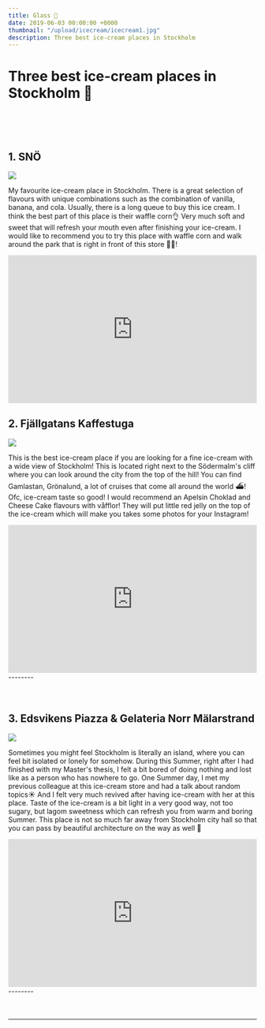 ```yaml
---
title: Glass 🍦 
date: 2019-06-03 00:00:00 +0000
thumbnail: "/upload/icecream/icecream1.jpg"
description: Three best ice-cream places in Stockholm
---
```

# Three best ice-cream places in Stockholm 🍦

<br>
<br>
<br>

## 1. SNÖ
![](/upload/icecream/icecream3.jpg)

My favourite ice-cream place in Stockholm. There is a great selection of flavours with unique combinations such as the combination of vanilla, banana, and cola. Usually, there is a long queue to buy this ice cream. I think the best part of this place is their waffle corn👌 Very much soft and sweet that will refresh your mouth even after finishing your ice-cream. I would like to recommend you to try this place with waffle corn and walk around the park that is right in front of this store 🙆🏻‍!

<iframe width=100% height="300"  frameborder="0" style="border:0" src="https://www.google.com/maps/embed/v1/place?q=place_id:ChIJWQUai3qdX0YRrvJVHqTN9AM&key=AIzaSyD3Miatf370bzoV9-KeUxODyp2hmCC_foY" allowfullscreen></iframe>


## 2. Fjällgatans Kaffestuga
![](/upload/icecream/icecream1.jpg)


This is the best ice-cream place if you are looking for a fine ice-cream with a wide view of Stockholm! This is located right next to the Södermalm's cliff where you can look around the city from the top of the hill! You can find Gamlastan, Grönalund, a lot of cruises that come all around the world ⛴! Ofc, ice-cream taste so good! I would recommend an Apelsin Choklad and Cheese Cake flavours with våfflor! They will put little red jelly on the top of the ice-cream which will make you takes some photos for your Instagram! 


<iframe width=100% height="300" frameborder="0" style="border:0" src="https://www.google.com/maps/embed/v1/place?q=place_id:ChIJXzRKyfh3X0YRJHURD5y3iQ0&key=AIzaSyD3Miatf370bzoV9-KeUxODyp2hmCC_foY" allowfullscreen></iframe>
-------- 
<br>
<br>
<br>

## 3. Edsvikens Piazza & Gelateria Norr Mälarstrand
![](/upload/icecream/icecream2.jpg)


Sometimes you might feel Stockholm is literally an island, where you can feel bit isolated or lonely for somehow. During this Summer, right after I had finished with my Master's thesis, I felt a bit bored of doing nothing and lost like as a person who has nowhere to go. One Summer day, I met my previous colleague at this ice-cream store and had a talk about random topics☀️ And I felt very much revived after having ice-cream with her at this place. Taste of the ice-cream is a bit light in a very good way, not too sugary, but lagom sweetness which can refresh you from warm and boring Summer. This place is not so much far away from Stockholm city hall so that you can pass by beautiful architecture on the way as well 🚶‍


<iframe width=100% height="300" frameborder="0" style="border:0" src="https://www.google.com/maps/embed/v1/place?q=Edsvikens%20Piazza%20%26%20Gelateria%20Norr%20M%C3%A4larstrand&key=AIzaSyD3Miatf370bzoV9-KeUxODyp2hmCC_foY" allowfullscreen></iframe>
-------- 
<br>
<br>
<br>


-------- 








